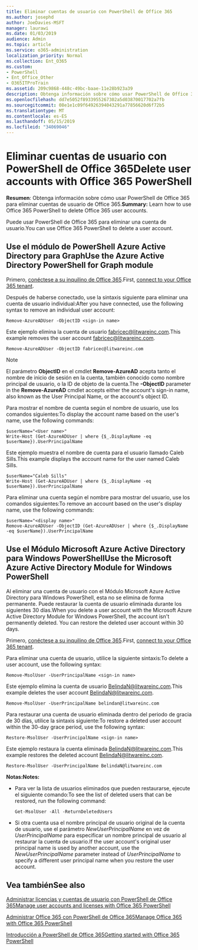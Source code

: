 ```yaml
---
title: Eliminar cuentas de usuario con PowerShell de Office 365
ms.author: josephd
author: JoeDavies-MSFT
manager: laurawi
ms.date: 01/03/2019
audience: Admin
ms.topic: article
ms.service: o365-administration
localization_priority: Normal
ms.collection: Ent_O365
ms.custom:
- PowerShell
- Ent_Office_Other
- O365ITProTrain
ms.assetid: 209c9868-448c-49bc-baae-11e28b923a39
description: Obtenga información sobre cómo usar PowerShell de Office 365 para eliminar cuentas de usuario de Office 365.
ms.openlocfilehash: dd7e5052f8933955267302a5d03870017702a7fb
ms.sourcegitcommit: 08e1e1c09f64926394043291a77856620d6f72b5
ms.translationtype: MT
ms.contentlocale: es-ES
ms.lasthandoff: 05/15/2019
ms.locfileid: "34069046"
---
```

# <a name="delete-user-accounts-with-office-365-powershell"></a><span data-ttu-id="b6e27-103">Eliminar cuentas de usuario con PowerShell de Office 365</span><span class="sxs-lookup"><span data-stu-id="b6e27-103">Delete user accounts with Office 365 PowerShell</span></span>

<span data-ttu-id="b6e27-104">**Resumen**: Obtenga información sobre cómo usar PowerShell de Office 365 para eliminar cuentas de usuario de Office 365.</span><span class="sxs-lookup"><span data-stu-id="b6e27-104">**Summary:**  Learn how to use Office 365 PowerShell to delete Office 365 user accounts.</span></span>
  
<span data-ttu-id="b6e27-105">Puede usar PowerShell de Office 365 para eliminar una cuenta de usuario.</span><span class="sxs-lookup"><span data-stu-id="b6e27-105">You can use Office 365 PowerShell to delete a user account.</span></span>

   
## <a name="use-the-azure-active-directory-powershell-for-graph-module"></a><span data-ttu-id="b6e27-106">Use el módulo de PowerShell Azure Active Directory para Graph</span><span class="sxs-lookup"><span data-stu-id="b6e27-106">Use the Azure Active Directory PowerShell for Graph module</span></span>

<span data-ttu-id="b6e27-107">Primero, [conéctese a su inquilino de Office 365](connect-to-office-365-powershell.md#connect-with-the-azure-active-directory-powershell-for-graph-module).</span><span class="sxs-lookup"><span data-stu-id="b6e27-107">First, [connect to your Office 365 tenant](connect-to-office-365-powershell.md#connect-with-the-azure-active-directory-powershell-for-graph-module).</span></span>

<span data-ttu-id="b6e27-108">Después de haberse conectado, use la sintaxis siguiente para eliminar una cuenta de usuario individual:</span><span class="sxs-lookup"><span data-stu-id="b6e27-108">After you have connected, use the following syntax to remove an individual user account:</span></span>
  
```
Remove-AzureADUser -ObjectID <sign-in name>
```

<span data-ttu-id="b6e27-109">Este ejemplo elimina la cuenta de usuario fabricec@litwareinc.com.</span><span class="sxs-lookup"><span data-stu-id="b6e27-109">This example removes the user account fabricec@litwareinc.com.</span></span>
  
```
Remove-AzureADUser -ObjectID fabricec@litwareinc.com
```

> [!NOTE]
> <span data-ttu-id="b6e27-110">El parámetro **ObjectID** en el cmdlet **Remove-AzureAD** acepta tanto el nombre de inicio de sesión en la cuenta, también conocido como nombre principal de usuario, o la ID de objeto de la cuenta.</span><span class="sxs-lookup"><span data-stu-id="b6e27-110">The **-ObjectID** parameter in the **Remove-AzureAD** cmdlet accepts either the account's sign-in name, also known as the User Principal Name, or the account's object ID.</span></span>
  
<span data-ttu-id="b6e27-111">Para mostrar el nombre de cuenta según el nombre de usuario, use los comandos siguientes:</span><span class="sxs-lookup"><span data-stu-id="b6e27-111">To display the account name based on the user's name, use the following commands:</span></span>
  
```
$userName="<User name>"
Write-Host (Get-AzureADUser | where {$_.DisplayName -eq $userName}).UserPrincipalName
```

<span data-ttu-id="b6e27-112">Este ejemplo muestra el nombre de cuenta para el usuario llamado Caleb Sills.</span><span class="sxs-lookup"><span data-stu-id="b6e27-112">This example displays the account name for the user named Caleb Sills.</span></span>
  
```
$userName="Caleb Sills"
Write-Host (Get-AzureADUser | where {$_.DisplayName -eq $userName}).UserPrincipalName
```

<span data-ttu-id="b6e27-113">Para eliminar una cuenta según el nombre para mostrar del usuario, use los comandos siguientes:</span><span class="sxs-lookup"><span data-stu-id="b6e27-113">To remove an account based on the user's display name, use the following commands:</span></span>
  
```
$userName="<display name>"
Remove-AzureADUser -ObjectID (Get-AzureADUser | where {$_.DisplayName -eq $userName}).UserPrincipalName
```

## <a name="use-the-microsoft-azure-active-directory-module-for-windows-powershell"></a><span data-ttu-id="b6e27-114">Use el Módulo Microsoft Azure Active Directory para Windows PowerShell</span><span class="sxs-lookup"><span data-stu-id="b6e27-114">Use the Microsoft Azure Active Directory Module for Windows PowerShell</span></span>

<span data-ttu-id="b6e27-p101">Al eliminar una cuenta de usuario con el Módulo Microsoft Azure Active Directory para Windows PowerShell, esta no se elimina de forma permanente. Puede restaurar la cuenta de usuario eliminada durante los siguientes 30 días.</span><span class="sxs-lookup"><span data-stu-id="b6e27-p101">When you delete a user account with the Microsoft Azure Active Directory Module for Windows PowerShell, the account isn't permanently deleted. You can restore the deleted user account within 30 days.</span></span>

<span data-ttu-id="b6e27-117">Primero, [conéctese a su inquilino de Office 365](connect-to-office-365-powershell.md#connect-with-the-microsoft-azure-active-directory-module-for-windows-powershell).</span><span class="sxs-lookup"><span data-stu-id="b6e27-117">First, [connect to your Office 365 tenant](connect-to-office-365-powershell.md#connect-with-the-microsoft-azure-active-directory-module-for-windows-powershell).</span></span>


<span data-ttu-id="b6e27-118">Para eliminar una cuenta de usuario, utilice la siguiente sintaxis:</span><span class="sxs-lookup"><span data-stu-id="b6e27-118">To delete a user account, use the following syntax:</span></span>
  
```
Remove-MsolUser -UserPrincipalName <sign-in name>
```

<span data-ttu-id="b6e27-119">Este ejemplo elimina la cuenta de usuario BelindaN@litwareinc.com.</span><span class="sxs-lookup"><span data-stu-id="b6e27-119">This example deletes the user account BelindaN@litwareinc.com.</span></span>
  
```
Remove-MsolUser -UserPrincipalName belindan@litwareinc.com
```

<span data-ttu-id="b6e27-120">Para restaurar una cuenta de usuario eliminada dentro del periodo de gracia de 30 días, utilice la sintaxis siguiente:</span><span class="sxs-lookup"><span data-stu-id="b6e27-120">To restore a deleted user account within the 30-day grace period, use the following syntax:</span></span>
  
```
Restore-MsolUser -UserPrincipalName <sign-in name>
```

<span data-ttu-id="b6e27-121">Este ejemplo restaura la cuenta eliminada BelindaN@litwareinc.com.</span><span class="sxs-lookup"><span data-stu-id="b6e27-121">This example restores the deleted account BelindaN@litwareinc.com.</span></span>
  
```
Restore-MsolUser -UserPrincipalName BelindaN@litwareinc.com
```

 <span data-ttu-id="b6e27-122">**Notas:**</span><span class="sxs-lookup"><span data-stu-id="b6e27-122">**Notes:**</span></span>
  
- <span data-ttu-id="b6e27-123">Para ver la lista de usuarios eliminados que pueden restaurarse, ejecute el siguiente comando:</span><span class="sxs-lookup"><span data-stu-id="b6e27-123">To see the list of deleted users that can be restored, run the following command:</span></span>
    
  ```
  Get-MsolUser -All -ReturnDeletedUsers
  ```

- <span data-ttu-id="b6e27-124">Si otra cuenta usa el nombre principal de usuario original de la cuenta de usuario, use el parámetro _NewUserPrincipalName_ en vez de _UserPrincipalName_ para especificar un nombre principal de usuario al restaurar la cuenta de usuario.</span><span class="sxs-lookup"><span data-stu-id="b6e27-124">If the user account's original user principal name is used by another account, use the _NewUserPrincipalName_ parameter instead of _UserPrincipalName_ to specify a different user principal name when you restore the user account.</span></span>


## <a name="see-also"></a><span data-ttu-id="b6e27-125">Vea también</span><span class="sxs-lookup"><span data-stu-id="b6e27-125">See also</span></span>

[<span data-ttu-id="b6e27-126">Administrar licencias y cuentas de usuario con PowerShell de Office 365</span><span class="sxs-lookup"><span data-stu-id="b6e27-126">Manage user accounts and licenses with Office 365 PowerShell</span></span>](manage-user-accounts-and-licenses-with-office-365-powershell.md)
  
[<span data-ttu-id="b6e27-127">Administrar Office 365 con PowerShell de Office 365</span><span class="sxs-lookup"><span data-stu-id="b6e27-127">Manage Office 365 with Office 365 PowerShell</span></span>](manage-office-365-with-office-365-powershell.md)
  
[<span data-ttu-id="b6e27-128">Introducción a PowerShell de Office 365</span><span class="sxs-lookup"><span data-stu-id="b6e27-128">Getting started with Office 365 PowerShell</span></span>](getting-started-with-office-365-powershell.md)

